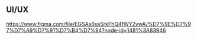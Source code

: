 ## UI/UX

https://www.figma.com/file/EGSAs8saSrkFhQ4fWY2vwA/%D7%9E%D7%97%D7%A9%D7%91%D7%B4%D7%94?node-id=1481%3A83946
